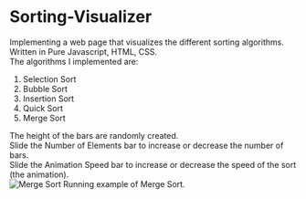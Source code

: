 # Sorting-Visualizer

Implementing a web page that visualizes the different sorting algorithms.
<br />
Written in Pure Javascript, HTML, CSS.
<br />
The algorithms I implemented are:
1. Selection Sort
2. Bubble Sort
3. Insertion Sort
4. Quick  Sort
5. Merge Sort

The height of the bars are randomly created.
<br />
Slide the Number of Elements bar to increase or decrease the number of bars.
<br />
Slide the Animation Speed bar to increase or decrease the speed of the sort (the animation).
<br />
![Merge Sort](https://media.giphy.com/media/Y41xcoHNHXQRyECUnO/giphy.gif)
Running example of Merge Sort.